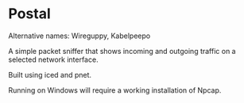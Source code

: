 # Postal

Alternative names: Wireguppy, Kabelpeepo

A simple packet sniffer that shows incoming and outgoing traffic on a selected network interface.<br>

Built using iced and pnet.<br>

Running on Windows will require a working installation of Npcap.
